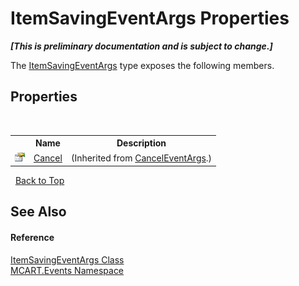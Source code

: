 # ItemSavingEventArgs Properties
 _**\[This is preliminary documentation and is subject to change.\]**_

The <a href="0ff5c00d-02c3-8b74-cd71-2c33737126e6">ItemSavingEventArgs</a> type exposes the following members.


## Properties
&nbsp;<table><tr><th></th><th>Name</th><th>Description</th></tr><tr><td>![Public property](media/pubproperty.gif "Public property")</td><td><a href="http://msdn2.microsoft.com/es-es/library/e1bcat2e" target="_blank">Cancel</a></td><td> (Inherited from <a href="http://msdn2.microsoft.com/es-es/library/9ws52wzb" target="_blank">CancelEventArgs</a>.)</td></tr></table>&nbsp;
<a href="#itemsavingeventargs-properties">Back to Top</a>

## See Also


#### Reference
<a href="0ff5c00d-02c3-8b74-cd71-2c33737126e6">ItemSavingEventArgs Class</a><br /><a href="e063e014-3886-09dc-6bff-1da9132b73cc">MCART.Events Namespace</a><br />